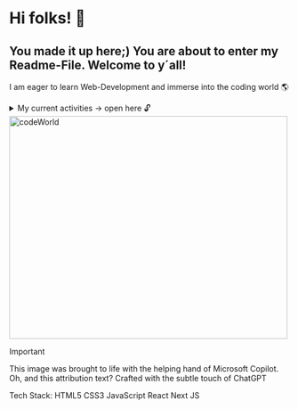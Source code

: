 # Hi folks! 🙌
## You made it up here;) You are about to enter my Readme-File. Welcome to y´all! 

I am eager to learn Web-Development and immerse into the coding world 🌎

<details>
<summary>My current activities -> open here 🔓</summary>

1. neuefische webDevBootcamp 💻 🌊 🐡
2. learn Farsi 🇮🇷
3. improve Spanish 🇪🇸
4. workout with bodyweight 🏋️

</details>

<picture>
 <source media="(prefers-color-scheme: dark)" srcset="https://github.com/Leon910/Leon910/assets/58033662/f9d08834-5039-4011-84ae-ab11f5c1e759">
 <source media="(prefers-color-scheme: light)" srcset="https://github.com/Leon910/Leon910/assets/58033662/f9d08834-5039-4011-84ae-ab11f5c1e759">
 <img alt="codeWorld" src="https://github.com/Leon910/Leon910/assets/58033662/f9d08834-5039-4011-84ae-ab11f5c1e759" width="500" height="400">
</picture>

> [!IMPORTANT]
> This image was brought to life with the helping hand of Microsoft Copilot. Oh, and this attribution text? Crafted with the subtle touch of ChatGPT
>
> Tech Stack:
HTML5
CSS3
JavaScript
React
Next JS









<!--
**Leon910/Leon910** is a ✨ _special_ ✨ repository because its `README.md` (this file) appears on your GitHub profile.

Here are some ideas to get you started:

- 🔭 I’m currently working on ...
- 🌱 I’m currently learning ...
- 👯 I’m looking to collaborate on ...
- 🤔 I’m looking for help with ...
- 💬 Ask me about ...
- 📫 How to reach me: ...
- 😄 Pronouns: ...
- ⚡ Fun fact: ...
-->
